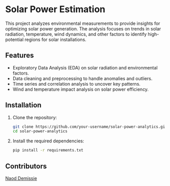 # Solar Power Estimation  

This project analyzes environmental measurements to provide insights for optimizing solar power generation. The analysis focuses on trends in solar radiation, temperature, wind dynamics, and other factors to identify high-potential regions for solar installations.  

## **Features**  
- Exploratory Data Analysis (EDA) on solar radiation and environmental factors.  
- Data cleaning and preprocessing to handle anomalies and outliers.  
- Time series and correlation analysis to uncover key patterns.  
- Wind and temperature impact analysis on solar power efficiency.  

## **Installation**  
1. Clone the repository:  
   ```bash
   git clone https://github.com/your-username/solar-power-analytics.git
   cd solar-power-analytics
   ```

2. Install the required dependencies:
    ```bash
    pip install -r requirements.txt
    ``` 

## **Contributors** 
[Naod Demissie](https://github.com/Naod-Demissie)

